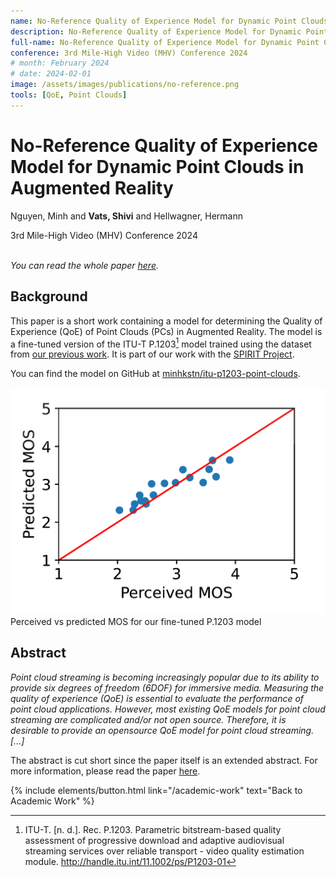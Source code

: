 ```yaml
---
name: No-Reference Quality of Experience Model for Dynamic Point Clouds in Augmented Reality
description: No-Reference Quality of Experience Model for Dynamic Point Clouds in Augmented Reality. <em>MHV 2024.</em>
full-name: No-Reference Quality of Experience Model for Dynamic Point Clouds in Augmented Reality
conference: 3rd Mile-High Video (MHV) Conference 2024
# month: February 2024
# date: 2024-02-01
image: /assets/images/publications/no-reference.png
tools: [QoE, Point Clouds]
---
```


<div>
<h1> No-Reference Quality of Experience Model for Dynamic Point Clouds in Augmented Reality </h1>
<p class="h5"> Nguyen, Minh and <strong>Vats, Shivi</strong> and Hellwagner, Hermann </p>
<p class="h5"> 3rd Mile-High Video (MHV) Conference 2024</p>
</div>

<p><br /><em>You can read the whole paper <a href="https://dl.acm.org/doi/abs/10.1145/3638036.3640248">here</a>.</em></p>

## Background

This paper is a short work containing a model for determining the Quality of Experience (QoE) of Point Clouds (PCs) in Augmented Reality. The model is a fine-tuned version of the ITU-T P.1203[^1] model trained using the dataset from [our previous work](/academic-work/06-impact). It is part of our work with the [SPIRIT Project](https://www.spirit-project.eu/).

You can find the model on GitHub at [minhkstn/itu-p1203-point-clouds](https://github.com/minhkstn/itu-p1203-point-clouds).

<div>
<img src="/assets/images/publications/no-reference.png" class="w-75" alt="Perceived vs predicted MOS for our fine-tuned P.1203 model"/>
</div>
<div class="text-center">
    Perceived vs predicted MOS for our fine-tuned P.1203 model
</div>

## Abstract

*Point cloud streaming is becoming increasingly popular due to its ability to provide six degrees of freedom (6DOF) for immersive media. Measuring the quality of experience (QoE) is essential to evaluate the performance of point cloud applications. However, most existing QoE models for point cloud streaming are complicated and/or not open source. Therefore, it is desirable to provide an opensource QoE model for point cloud streaming. [...]*

The abstract is cut short since the paper itself is an extended abstract. For more information, please read the paper [here](https://dl.acm.org/doi/abs/10.1145/3638036.3640248).


[^1]: ITU-T. [n. d.]. Rec. P.1203. Parametric bitstream-based quality assessment of progressive download and adaptive audiovisual streaming services over reliable transport - video quality estimation module. http://handle.itu.int/11.1002/ps/P1203-01

<p class="text-center">
{% include elements/button.html link="/academic-work" text="Back to Academic Work" %}
</p>